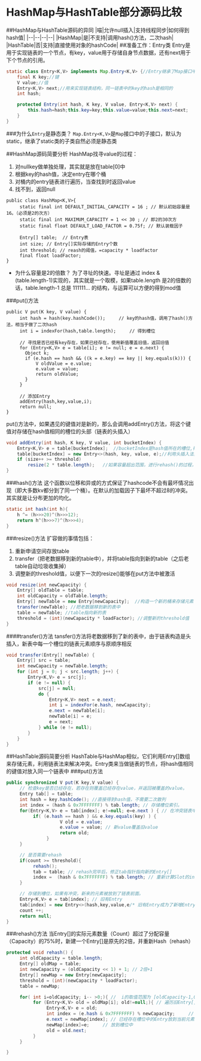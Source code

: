 # HashMap与HashTable部分源码比较
##HashMap与HashTable源码的异同
|喵|允许null插入|支持线程同步|如何得到hash值|
|--|--|--|--|
|HashMap|是|不支持|调用hash()方法，二次hash|
|HashTable|否|支持|直接使用对象的hashCode|
##准备工作：Entry类
Entry是用于实现链表的一个节点，有key，value用于存储自身节点数据，还有next用于下个节点的引用。
```java
static class Entry<K,V> implements Map.Entry<K,V> {//Entry继承了Map接口中的静态子类Entry；Entry<K,V>是槽中的元素，用作链表来解决散列冲突
    final K key;//键
    V value;//值
    Entry<K,V> next;//用来实现链表结构，同一链表中的key的hash是相同的
    int hash;

	protected Entry(int hash, K key, V value, Entry<K,V> next) {
		this.hash=hash;this.key=key;this.value=value;this.next=next;
    }
}
```
###为什么`Entry`是静态类？
`Map.Entry<K,V>`是`Map`接口中的子接口，默认为static，继承了static类的子类自然必须是静态类

##HashMap源码简要分析
HashMap找寻value的过程：

1. 对nullkey做单独处理，其实就是放在table[0]中
2. 根据key的hash值，决定entry在哪个桶
3. 对桶内的entry链表进行遍历，当查找到时返回value
4. 找不到，返回null


```
public class HashMap<K,V>{
     static final int DEFAULT_INITIAL_CAPACITY = 16 ; // 默认初始容量是16。（必须是2的次方）
     static final int MAXIMUM_CAPACITY = 1 << 30 ; // 即2的30次方
     static final float DEFAULT_LOAD_FACTOR = 0.75f; // 默认装载因子
 
     Entry[] table;  // Entry表
     int size; // Entry[]实际存储的Entry个数
     int threshold; // reash的阈值，=capacity * loadfactor
     final float loadFactor;
}

```

- 为什么容量是2的倍数？
为了寻址的快速。寻址是通过 index & (table.length-1)实现的，其实就是一个取模，如果table.length 是2的倍数的话，table.length-1 总是 111111... 的结构，与运算可以方便的得到mod值

###put()方法
```
public V put(K key, V value) {
     int hash = hash(key.hashCode());     // key的hash值，调用了hash()方法，相当于做了二次hash
     int i = indexFor(hash,table.length);     // 得到槽位

     // 寻找是否已经有key存在，如果已经存在，使用新值覆盖旧值，返回旧值
     for (Entry<K,V> e = table[i]; e != null; e = e.next) {
       Object k;
       if (e.hash == hash && ((k = e.key) == key || key.equals(k))) {
           V oldValue = e.value;
           e.value = value;
           return oldValue;
       }
     }

     // 添加Entry
     addEntry(hash,key,value,i);
     return null;
}
```
put()方法中，如果遇见的键值对是新的，那么会调用addEntry()方法，将这个键值对存储在hash值相同的槽位的头部（链表的头插入）
```java
void addEntry(int hash, K key, V value, int bucketIndex) {
    Entry<K,V> e = table[bucketIndex];	//bucketIndex是hash值所在的槽位,得到此时的槽位头元素
    table[bucketIndex] = new Entry<>(hash, key, value, e);//利用头插入法，在构造函数中为链表插入新的元素
    if (size++ >= threshold)
        resize(2 * table.length);	//如果容量超出范围，进行rehash()的过程，即调用resize()方法
}
```
###hash()方法
这个函数以位移和异或的方式保证了hashcode不会有最坏情况出现（即大多数kv都分到了同一个桶）。在默认的加载因子下最坏不超过8的冲突。其实就是让分布更加的均化。
```java
static int hash(int h){
	h ^= (h>>>20)^(h>>>12);
	return h^(h>>>7)^(h>>>4);
}
```
###resize()方法
扩容做的事情包括：
1. 重新申请空间存放table
2. transfer（把老数据移到新的table中），并将table指向到新的table（之后老table自动垃圾收集掉）
3. 调整新的threshold值，以便下一次的resize()能够在put方法中被激活

```java
void resize(int newCapacity) {
    Entry[] oldTable = table;
    int oldCapacity = oldTable.length;
    Entry[] newTable = new Entry[newCapacity];	//构造一个新的桶来存储元素
    transfer(newTable); //把老数据移到新的表中
    table = newTable; //table指向新的表
    threshold = (int)(newCapacity * loadFactor); //调整新的threshold值
}
```
####transfer()方法
tansfer()方法将老数据移到了新的表中，由于链表构造是头插入，新表中每一个槽位的链表元素顺序与原顺序相反
```java
void transfer(Entry[] newTable) {
    Entry[] src = table;
    int newCapacity = newTable.length;
    for (int j = 0; j < src.length; j++) {
        Entry<K,V> e = src[j];
        if (e != null) {
            src[j] = null;    
            do {
                Entry<K,V> next = e.next;
                int i = indexFor(e.hash, newCapacity);
                e.next = newTable[i];
                newTable[i] = e;
                e = next;
            } while (e != null);
        }
    }
}
```

##HashTable源码简要分析
HashTable与HashMap相似，它们利用Entry[]数组来存储元素，利用链表法来解决冲突。Entry类来当做链表的节点，将hash值相同的键值对放入同一个链表中
###put()方法
```java
public synchronized V put(K key,V value) {
     // 检查key是否已经存在，若存在则覆盖已经存在value，并返回被覆盖的value。
     Entry tab[] = table;
     int hash = key.hashCode();	//直接得到hash值，不需要二次散列
     int index = (hash & 0x7FFFFFFF) % tab.length; // 存储槽位索引。
     for(Entry<K,V> e = tab[index]; e!=null; e=e.next ) { // 在冲突链表中寻找
          if( (e.hash == hash ) && e.key.equals(key) ) {
                    V old = e.value;
                    e.value = value; // 新value覆盖旧value
                    return old;
               }
     }

     // 是否需要rehash
     if(count >= threshold){
          rehash();
          tab = table; // rehash完毕后，修正tab指针指向新的Entry[]
          index =  (hash & 0x7FFFFFFF) % tab.length; // 重新计算Slot的index
     }

     // 存储到槽位，如果有冲突，新来的元素被放到了链表前面。
     Entry<K,V> e = tab[index]; // 旧有Entry
     tab[index] = new Entry<>(hash,key,value,e/* 旧有Entry成为了新增Entry的next */);
     count ++;
     return null;
}
```
###rehash()方法
当Entry[]的实际元素数量（Count）超过了分配容量（Capacity）的75%时，新建一个Entry[]是原先的2倍，并重新Hash（rehash）
```java
protected void rehash() {
     int oldCapacity = table.length;
     Entry[] oldMap = table;
     int newCapacity = (oldCapacity << 1) + 1; // 2倍+1
     Entry[] newMap = new Entry[newCapacity];
     threshold = (int)(newCapacity * loadFactor);
     table = newMap;

     for( int i=oldCapacity; i-- >0;){ //  i的取值范围为 [oldCapacity-1,0]
          for (Entry<K,V> old = oldMap[i]; old!=null;){ // 遍历旧Entry[]
               Entry<K,V> e = old;
               int index = (e.hash & 0x7FFFFFFF) % newCapacity;     // 重新计算各个元素在新Entry[]中的槽位index。
               e.next = newMap[index]; // 已经存在槽位中的Entry放到当前元素的next中
               newMap[index]=e;     // 放到槽位中
               old = old.next;
          }
     }

}
```
